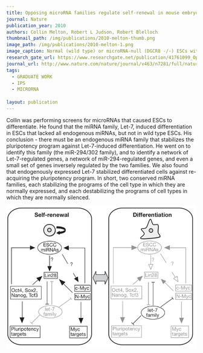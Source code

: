 ```yaml
---
title: Opposing microRNA families regulate self-renewal in mouse embryonic stem cells
journal: Nature
publication_year: 2010
authors: Collin Melton, Robert L Judson, Robert Blelloch
thumbnail_path: /img/publications/2010-melton-thumb.png
image_path: /img/publications/2010-melton-1.png
image_caption: Normal (wild type) or microRNA-null (DGCR8 -/-) ESCs with different combinations of individual miRNAs re-introduced and then stained for a marker of pluripotency.
research_gate_url: https://www.researchgate.net/publication/41761099_Opposing_microRNA_families_regulate_self-renewal_in_mouse_embryonic_stem_cells
journal_url: http://www.nature.com/nature/journal/v463/n7281/full/nature08725.html
tags:
  - GRADUATE WORK
  - IPS
  - MICRORNA

layout: publication
---
```

Collin was performing screens for microRNAs that caused ESCs to differentiate. He found that the miRNA family, Let-7, induced differentiation in ESCs that lacked all endogenous miRNAs, but not in wild type ESCs. His conclusion - there must be an endogenous miRNA family that stabilizes the pluripotency program against Let-7-induced differentiation. He went on to identify this family (the miR-294/302 family), and to identify a network of Let-7-regulated genes, a network of miR-294-regulated genes, and even a small set of genes inversely regulated by the two families. We also found that endogenously expressed Let-7 stabilized differentiated cells against re-acquiring the pluripotency program. In short, two conserved miRNA families, each stabilizing the programs of the cell type in which they are normally expressed, and each destabilizing the programs of cell types in which they are normally silenced.

<img src="/img/publications/2010-melton-2.png" alt="" class="img-responsive" style="margin: auto">